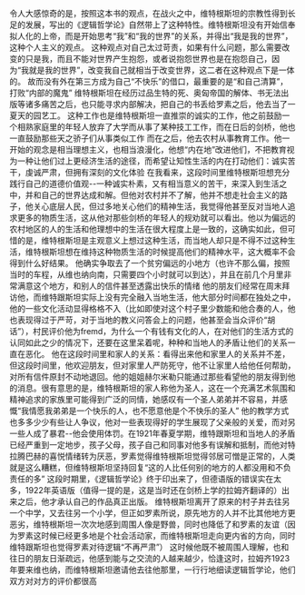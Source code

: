 令人大感惊奇的是，按照这本书的观点，在战火之中，维特根斯坦的宗教性得到长足的发展，写出的《逻辑哲学论》自然带上了这种特性。维特根斯坦没有开始信奉拟人化的上帝，而是开始思考“我”和“我的世界”的关系，并得出“我是我的世界”，这种个人主义的观点。
这种观点对自己太过苛责，如果有什么问题，那么需要改变的只是我，而且不能对世界产生抱怨，或者说抱怨世界也是在抱怨自己，因为“我就是我的世界”，改变我自己就相当于改变世界，这二者在这种观点下是一体的。
故而没有外在第三方成为自己“不快乐”的借口，最重要的是“和自己清算”，打败“内部的魔鬼”
维特根斯坦在经历过品生特的死、奥匈帝国的解体、书无法出版等诸多痛苦之后，也只能寻求内部解决，把自己的书丢给罗素之后，他去当了一夏天的园艺工。
这种工作也是维特根斯坦一直推崇的诚实的工作，他之前鼓励一个相熟家庭里的年轻人放弃了大学而从事了某种技工工作，而在日后的剑桥，他也一直鼓励那些天之骄子们从事类似工作
而在之后，他去农村从事教育工作。他一开始的观念是相当理想主义，也相当浪漫化，他想“内在地”改进他们，不把教育视为一种让他们过上更经济生活的途径，而希望让知性生活的内在打动他们：诚实苦干，虔诚严肃，但拥有深刻的文化体验
在我看来，这段时间里维特根斯坦想充分践行自己的道德价值观--一种诚实朴素，又有相当意义的苦干，来深入到生活之中，并和自己的世界达成和解。但他对农村并不了解，他并不想走社会主义的路子，他关心底层人民，但过多地关心他们的精神生活，我觉得他甚至反对当地人追求更多的物质生活，这从他对那些剑桥的年轻人的规劝就可以看出。他以为偏远的农村地区的人的生活和他理想中的生活在很大程度上是一致的，这确实如此，但可惜的是，维特根斯坦是主观意义上想过这种生活，而当地人却只是不得不过这种生活，维特根斯坦想在维持这种物质生活的时候提高他们的精神水平，这大概率不会得到什么好结果。
他确实争取去了一个贫穷偏远的小地方（也许不那么偏，按照当时的车程，从维也纳向南，只需要四个小时就可以到达），并且在前几个月里非常满意这个地方，和别人的信件甚至透露出快乐的情绪
他的朋友们经常在周末拜访他，而维特跟斯坦实际上没有完全融入当地生活，他大部分时间都在独处之中，他的一些文化活动显得格格不入（比如即使对这个村子里少数能和他合奏的人，他也表现得过于严苛，对于当地的教义问答会上的问题，他甚至会当众评价“胡话”），村民评价他为fremd，为什么一个有钱有文化的人，在对他们的生活方式的认同如此之少的情况下，还要在这里呆着呢，种种和当地人的矛盾让他们的关系一直在恶化。
他在这段时间里和家人的关系：看得出来他和家里人的关系并不差，但这段时间里，他欢迎朋友，但对家里人严防死守，他不让家里人给他任何帮助，对所有信件原封不动地退回。他的姐姐赫尔米勒只能通过那些看望他的朋友得到他的消息。很有意思的是，维特根斯坦的家人称他为圣人，这在一个充满艺术氛围和精神追求的家族里可能得到广泛的同情，她感叹有一个圣人弟弟并不容易，并感慨“我情愿我弟弟是一个快乐的人，也不愿意他是个不快乐的圣人”
他的教学方式也多多少少有些让人争议，他对一些表现得好的学生展现了父亲般的关爱，而对另一些人成了暴君--他会使用体罚。在1921年春夏学期，维特跟斯坦和当地人的矛盾已经严重到一定地步，孩子父母，孩子自己和同事对他多有误解和抵制，而他对特拉腾巴赫的喜悦情绪转为厌恶，罗素觉得维特根斯坦觉得邻居可憎是正常的，人类就是这么糟糕，但维特根斯坦坚持回复“这的人比任何别的地方的人都没用和不负责任的多”
这段时期里，《逻辑哲学论》终于印出来了，但德语版的错误实在太多，1922年英语版（值得一提的是，这是当时还在剑桥上学的拉姆齐翻译的）出来之后，他才承认自己的作品真正出版。
维特根斯坦离开了原来的村子并去往另一个中学，又去往另一个小学，但正如罗素所说，原先地方的人并不比其他地方更恶劣，维特根斯坦一次次地感到周围人像是野兽，同时也降低了和罗素的友谊（因为罗素这时候已经更多地是个社会活动家，而维特根斯坦走向更内省的方向，同时维特跟斯坦也觉得罗素对待逻辑“不再严肃”）
这时候他既不被周围人理解，也和往日的朋友日渐疏远，他感到能与之交流的人越来越少，恰逢这时，拉姆齐1923年要来维也纳，而维特根斯坦邀请他去往他那里，一行行地细读逻辑哲学论，他们双方对对方的评价都很高
